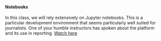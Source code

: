 #### Notebooks ####

In this class, we will rely extensively on Jupyter notebooks. This is a particular 
development environment that seems particularly well suited for journalists. One of your humble
instructors has spoken about the platform and its use in reporting. [Watch here](https://conferences.oreilly.com/jupyter/jup-ny/public/schedule/detail/70966)
